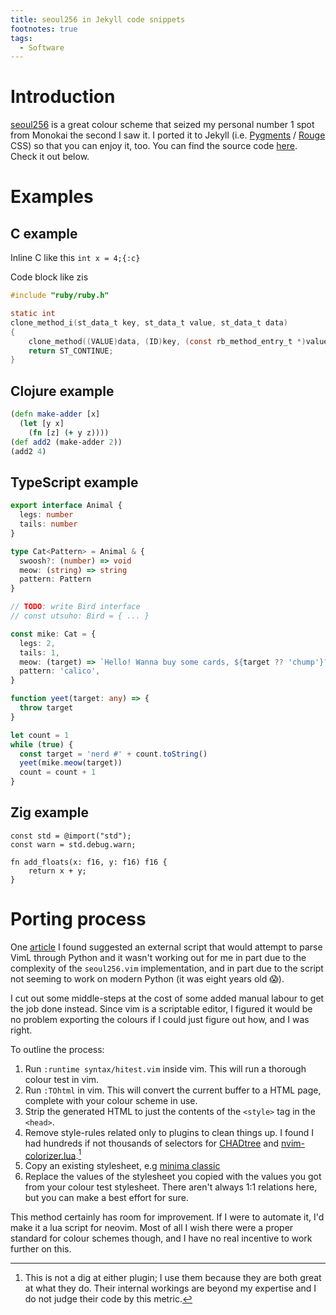 ```yaml
---
title: seoul256 in Jekyll code snippets
footnotes: true
tags:
  - Software
---
```


# Introduction

[seoul256](https://github.com/junegunn/seoul256.vim) is a great colour scheme
that seized my personal number 1 spot from Monokai the second I saw it. I
ported it to Jekyll (i.e. [Pygments](https://pygments.org) /
[Rouge](http://rouge.jneen.net) CSS) so that you can enjoy it, too. You can
find the source code
[here](https://github.com/jorins/jorins.github.io/blob/main/_sass/minima/skins/seoul256-dark.scss).
Check it out below.

# Examples

## C example

Inline C like this `int x = 4;{:c}`

Code block like zis

```c showLineNumbers
#include "ruby/ruby.h"

static int
clone_method_i(st_data_t key, st_data_t value, st_data_t data)
{
    clone_method((VALUE)data, (ID)key, (const rb_method_entry_t *)value);
    return ST_CONTINUE;
}
```

## Clojure example

```clojure filename="make-adder.clj" /make-adder/
(defn make-adder [x]
  (let [y x]
    (fn [z] (+ y z))))
(def add2 (make-adder 2))
(add2 4)
```

## TypeScript example

```typescript showLineNumbers {6-10} /count/ copy filename="animals.ts"
export interface Animal {
  legs: number
  tails: number
}

type Cat<Pattern> = Animal & {
  swoosh?: (number) => void
  meow: (string) => string
  pattern: Pattern
}

// TODO: write Bird interface
// const utsuho: Bird = { ... }

const mike: Cat = {
  legs: 2,
  tails: 1,
  meow: (target) => `Hello! Wanna buy some cards, ${target ?? 'chump'}?`
  pattern: 'calico',
}

function yeet(target: any) => {
  throw target
}

let count = 1
while (true) {
  const target = 'nerd #' + count.toString()
  yeet(mike.meow(target))
  count = count + 1
}
```

## Zig example

```zig {1, 4-5}
const std = @import("std");
const warn = std.debug.warn;

fn add_floats(x: f16, y: f16) f16 {
    return x + y;
}
```

# Porting process

One
[article](https://www.uraimo.com/2011/09/21/from-vim-theme-to-pygments-css/) I
found suggested an external script that would attempt to parse VimL through
Python and it wasn't working out for me in part due to the complexity of the
`seoul256.vim` implementation, and in part due to the script not seeming to
work on modern Python (it was eight years old :scream:).

I cut out some middle-steps at the cost of some added manual labour to get the
job done instead. Since vim is a scriptable editor, I figured it would be no
problem exporting the colours if I could just figure out how, and I was right.

To outline the process:

1. Run `:runtime syntax/hitest.vim` inside vim. This will run a thorough colour
   test in vim.
2. Run `:TOhtml` in vim. This will convert the current buffer to a HTML page,
   complete with your colour scheme in use.
3. Strip the generated HTML to just the contents of the `<style>` tag in the
   `<head>`.
4. Remove style-rules related only to plugins to clean things up. I found I had
   hundreds if not thousands of selectors for
   [CHADtree](https://github.com/ms-jpq/chadtree) and
   [nvim-colorizer.lua](https://github.com/norcalli/nvim-colorizer.lua).[^not-a-dig]
5. Copy an existing stylesheet, e.g [minima
   classic](https://github.com/jekyll/minima/blob/master/_sass/minima/skins/classic.scss)
6. Replace the values of the stylesheet you copied with the values you got from
   your colour test stylesheet. There aren't always 1:1 relations here, but you
   can make a best effort for sure.

This method certainly has room for improvement. If I were to automate it, I'd
make it a lua script for neovim. Most of all I wish there were a proper
standard for colour schemes though, and I have no real incentive to work
further on this.

[^not-a-dig]: This is not a dig at either plugin; I use them because they are both great at what they do. Their internal workings are beyond my expertise and I do not judge their code by this metric.

